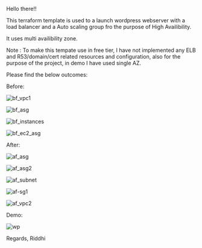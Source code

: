 Hello there!!

This terraform template is used to a launch wordpress webserver with a load balancer and a Auto scaling group fro the purpose of High Availibility.

It uses multi availibility zone.

Note : To make this tempate use in free tier, I have not implemented any ELB and R53/domain/cert related resources and configuration, also for the purpose of the project, in demo I have used single AZ.

Please find the below outcomes:

Before:


![bf_vpc1](https://github.com/riddhim/wordpress_site_asg_elb_terraform/assets/46811067/ede1a235-ee16-465c-b5e8-375f072f74ff)


![bf_asg](https://github.com/riddhim/wordpress_site_asg_elb_terraform/assets/46811067/79972da7-7720-480b-9cf0-c2a9c0401be4)

![bf_instances](https://github.com/riddhim/wordpress_site_asg_elb_terraform/assets/46811067/960f1823-3d83-412b-8715-57781717887d)

![bf_ec2_asg](https://github.com/riddhim/wordpress_site_asg_elb_terraform/assets/46811067/580a26f3-e60e-4707-85fb-1de83dff30c3)



After:

![af_asg](https://github.com/riddhim/wordpress_site_asg_elb_terraform/assets/46811067/269725f8-eba7-4426-b64a-056ff2ea749d)

![af_asg2](https://github.com/riddhim/wordpress_site_asg_elb_terraform/assets/46811067/97e1c4f4-eca9-415e-bbe3-aed30e8e3f44)

![af_subnet](https://github.com/riddhim/wordpress_site_asg_elb_terraform/assets/46811067/2be403bf-1f7c-4bf4-8128-65f69ae091a2)


![af-sg1](https://github.com/riddhim/wordpress_site_asg_elb_terraform/assets/46811067/7868239d-816b-4aef-a363-58d522fb4768)


![af_vpc2](https://github.com/riddhim/wordpress_site_asg_elb_terraform/assets/46811067/8850b45b-bb95-4d67-91e5-1bebaf6482b7)




Demo:

![wp](https://github.com/riddhim/wordpress_site_asg_elb_terraform/assets/46811067/78e718d3-786a-41f3-9649-951d3999cccc)

Regards,
Riddhi
